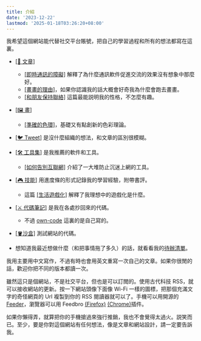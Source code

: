 ```yaml
---
title: 介紹 
date: '2023-12-22'
lastmod: '2025-01-18T03:26:20+08:00'
---
```

我希望這個網站能代替社交平台賬號，把自己的學習過程和所有的想法都寫在這裏。

- [[📝 文章]](/zh/posts)
    - [[即時通訊的障礙]](/zh/posts/instant-messaging) 解釋了為什麼通訊軟件促進交流的效果沒有想象中那麼好。
    - [[畫畫的理由]](/zh/posts/reason-to-draw/)，如果你認識我的話大概會好奇我為什麼會跑去畫畫。
    - [[和朋友保持聯絡]](/zh/posts/contact-friends/) 這篇最能説明我的性格，不怎麼有趣。

- [[🖼️ 畫]](/zh/gallery)
    - [[準確的色環]](/zh/gallery/accurate-colour-wheel)，基礎又有點創新的色彩理論。

- [[🐦 Tweet]](/zh/tweet) 是沒什麼組織的想法，和文章的區別很模糊。

- [[🛠️ 工具集]](/zh/toolbox) 是我推薦的軟件和工具。
    - [[如何告別互聯網]](/zh/toolbox/say-goodbye-to-internet/) 介紹了一大堆防止沉迷上網的工具。

- [[🎮 技能]](/zh/skill) 用進度條的形式記錄我的學習經驗，附帶書評。
    - 這篇 [[生活遊戲化]](/zh/skill/introduction) 解釋了我理想中的遊戲化是什麼。

- [[⚔️ 代碼筆記]](/zh/code) 是我在各處抄回來的代碼。
    -  不過 [own-code](/zh/code/own-code/) 這裏的是自己寫的。

- [[🪣沙盒]](/zh/sandbox) 測試網站的代碼。

- 想知道我最近想做什麼（和把事情拖了多久）的話，就看看我的[待辦清單](/zh/sandbox/taskwarrior/)。

我用主要用中文寫作，不過有時也會用英文重寫一次自己的文章。如果你很閒的話，歡迎你把不同的版本都讀一次。

雖然這只是個網站，不是社交平台，但也是可以訂閲的。使用古代科技 RSS，就可以接收網站的更新。按一下網站頭像下面像 Wi-Fi 一樣的圖標，把那個充滿文字的奇怪網頁的 Url 複製到你的 RSS 閱讀器就可以了。手機可以用開源的 [Feeder](https://f-droid.org/en/packages/com.nononsenseapps.feeder/)，瀏覽器可以用 Feedbro [(Firefox)](https://addons.mozilla.org/en-US/firefox/addon/feedbroreader/) [(Chrome)](https://chromewebstore.google.com/detail/feedbro/mefgmmbdailogpfhfblcnnjfmnpnmdfa)插件。

如果你懶得弄，就算把你的手機搶過來強行推銷，我也不會覺得太過火。説笑而已。至少，要是你對這個網站有任何想法，像是文章和網站設計，請一定要告訴我。


